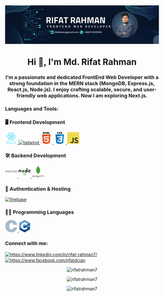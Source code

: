 ![banner](https://github.com/RifatRahman7/RifatRahman7/blob/cf2cfa63e91b1bbebdb05bbc46fe7702766b26be/Banner%20jpg.jpg)

<h1 align="center">Hi 👋, I'm Md. Rifat Rahman</h1>
<h3 align="center">I'm a passionate and dedicated FrontEnd Web Developer with a strong foundation in the MERN stack (MongoDB, Express.js, React.js, Node.js). I enjoy crafting scalable, secure, and user-friendly web applications.
Now I am exploring Next.js.</h3>


<h3 align="left">Languages and Tools:</h3>
<h3 align="left">🖥️ Frontend Development</h3>
<p align="left"> <a href="https://reactjs.org/" target="_blank" rel="noreferrer"> <img src="https://raw.githubusercontent.com/devicons/devicon/master/icons/react/react-original-wordmark.svg" alt="react" width="40" height="40"/> </a> <a href="https://tailwindcss.com/" target="_blank" rel="noreferrer"> <img src="https://www.vectorlogo.zone/logos/tailwindcss/tailwindcss-icon.svg" alt="tailwind" width="40" height="40"/> </a> <a href="https://www.w3.org/html/" target="_blank" rel="noreferrer"> <img src="https://raw.githubusercontent.com/devicons/devicon/master/icons/html5/html5-original-wordmark.svg" alt="html5" width="40" height="40"/> </a> <a href="https://www.w3schools.com/css/" target="_blank" rel="noreferrer"> <img src="https://raw.githubusercontent.com/devicons/devicon/master/icons/css3/css3-original-wordmark.svg" alt="css3" width="40" height="40"/> </a> <a href="https://developer.mozilla.org/en-US/docs/Web/JavaScript" target="_blank" rel="noreferrer"> <img src="https://raw.githubusercontent.com/devicons/devicon/master/icons/javascript/javascript-original.svg" alt="javascript" width="40" height="40"/> </a> </p>
<h3 align="left">🛠️ Backend Development</h3>
<p align="left"> <a href="https://expressjs.com" target="_blank" rel="noreferrer"> <img src="https://raw.githubusercontent.com/devicons/devicon/master/icons/express/express-original-wordmark.svg" alt="express" width="40" height="40"/> </a> <a href="https://nodejs.org" target="_blank" rel="noreferrer"> <img src="https://raw.githubusercontent.com/devicons/devicon/master/icons/nodejs/nodejs-original-wordmark.svg" alt="nodejs" width="40" height="40"/> </a> <a href="https://www.mongodb.com/" target="_blank" rel="noreferrer"> <img src="https://raw.githubusercontent.com/devicons/devicon/master/icons/mongodb/mongodb-original-wordmark.svg" alt="mongodb" width="40" height="40"/> </a> </p>
<h3 align="left">🔐 Authentication & Hosting</h3>
<p align="left"> <a href="https://firebase.google.com/" target="_blank" rel="noreferrer"> <img src="https://www.vectorlogo.zone/logos/firebase/firebase-icon.svg" alt="firebase" width="40" height="40"/> </a> </p>
<h3 align="left">👨‍💻 Programming Languages</h3>
<p align="left"> <a href="https://www.cprogramming.com/" target="_blank" rel="noreferrer"> <img src="https://raw.githubusercontent.com/devicons/devicon/master/icons/c/c-original.svg" alt="c" width="40" height="40"/> </a> <a href="https://www.w3schools.com/cpp/" target="_blank" rel="noreferrer"> <img src="https://raw.githubusercontent.com/devicons/devicon/master/icons/cplusplus/cplusplus-original.svg" alt="cplusplus" width="40" height="40"/> </a> </p>

<h3 align="left">Connect with me:</h3>
<p align="left">
<a href="https://linkedin.com/in/https://www.linkedin.com/in/rifat-rahman7/" target="blank"><img align="center" src="https://raw.githubusercontent.com/rahuldkjain/github-profile-readme-generator/master/src/images/icons/Social/linked-in-alt.svg" alt="https://www.linkedin.com/in/rifat-rahman7/" height="30" width="40" /></a>
<a href="https://fb.com/https://www.facebook.com/rifatdcian" target="blank"><img align="center" src="https://raw.githubusercontent.com/rahuldkjain/github-profile-readme-generator/master/src/images/icons/Social/facebook.svg" alt="https://www.facebook.com/rifatdcian" height="30" width="40" /></a>
</p>

<!-- Top Languages -->
<p align="center">
  <img src="https://github-readme-stats.vercel.app/api/top-langs?username=rifatrahman7&show_icons=true&locale=en&layout=compact" alt="rifatrahman7" />
</p>

<!-- GitHub Streak -->
<p align="center">
  <img src="https://github-readme-streak-stats.herokuapp.com/?user=rifatrahman7&" alt="rifatrahman7" />
</p>
<!-- GitHub Stats -->
<p align="center">
  <img src="https://github-readme-stats.vercel.app/api?username=rifatrahman7&show_icons=true&locale=en" alt="rifatrahman7" />
</p>
